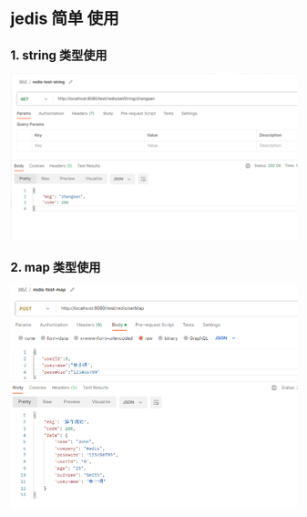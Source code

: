 # jedis 简单 使用

##  1. string 类型使用
![img.png](images/1-string.png)


## 2. map 类型使用
![img.png](images/2-map.png)